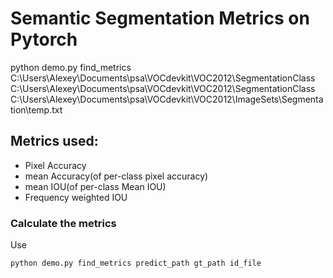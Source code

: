 # Semantic Segmentation Metrics on Pytorch

python demo.py find_metrics C:\Users\Alexey\Documents\psa\VOCdevkit\VOC2012\SegmentationClass C:\Users\Alexey\Documents\psa\VOCdevkit\VOC2012\SegmentationClass C:\Users\Alexey\Documents\psa\VOCdevkit\VOC2012\ImageSets\Segmentation\temp.txt

## Metrics used:

* Pixel Accuracy
* mean Accuracy(of per-class pixel accuracy)
* mean IOU(of per-class Mean IOU)
* Frequency weighted IOU

### Calculate the metrics
Use

`python demo.py find_metrics predict_path gt_path id_file`